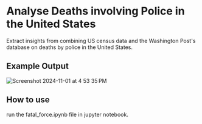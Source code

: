 # Analyse Deaths involving Police in the United States

Extract insights from combining US census data and the Washington Post's database on deaths by police in the United States.

## Example Output

![Screenshot 2024-11-01 at 4 53 35 PM](https://github.com/user-attachments/assets/678234fb-0908-41af-b549-2bdbcfca3882)



## How to use

run the fatal_force.ipynb file in jupyter notebook.
